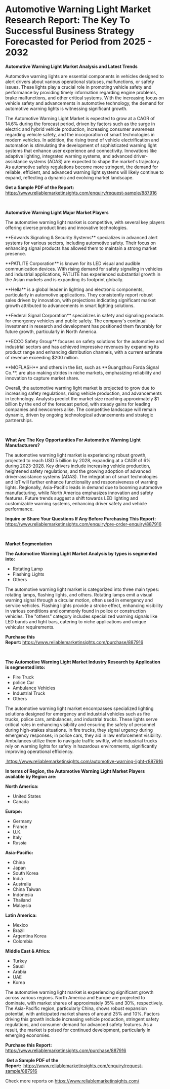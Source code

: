 <p><h1>Automotive Warning Light Market Research Report: The Key To Successful Business Strategy Forecasted for Period from 2025 - 2032</h1></p><p><strong>Automotive Warning Light Market Analysis and Latest Trends</strong></p>
<p><p>Automotive warning lights are essential components in vehicles designed to alert drivers about various operational statuses, malfunctions, or safety issues. These lights play a crucial role in promoting vehicle safety and performance by providing timely information regarding engine problems, brake malfunctions, and other critical systems. With the increasing focus on vehicle safety and advancements in automotive technology, the demand for automotive warning lights is witnessing significant growth.</p><p>The Automotive Warning Light Market is expected to grow at a CAGR of 14.6% during the forecast period, driven by factors such as the surge in electric and hybrid vehicle production, increasing consumer awareness regarding vehicle safety, and the incorporation of smart technologies in modern vehicles. In addition, the rising trend of vehicle electrification and automation is stimulating the development of sophisticated warning light systems that enhance user experience and connectivity. Innovations like adaptive lighting, integrated warning systems, and advanced driver-assistance systems (ADAS) are expected to shape the market's trajectory. As automotive safety regulations become more stringent, the demand for reliable, efficient, and advanced warning light systems will likely continue to expand, reflecting a dynamic and evolving market landscape.</p></p>
<p><strong>Get a Sample PDF of the Report:&nbsp;</strong> <a href="https://www.reliablemarketinsights.com/enquiry/request-sample/887916?utm_campaign=2395&utm_medium=2&utm_source=Github&utm_content=ia&utm_term=18022025&utm_id=automotive-warning-light">https://www.reliablemarketinsights.com/enquiry/request-sample/887916</a></p>
<p>&nbsp;</p>
<p><strong>Automotive Warning Light Major Market Players</strong></p>
<p><p>The automotive warning light market is competitive, with several key players offering diverse product lines and innovative technologies. </p><p>**Edwards Signaling & Security Systems** specializes in advanced alert systems for various sectors, including automotive safety. Their focus on enhancing signal products has allowed them to maintain a strong market presence. </p><p>**PATLITE Corporation** is known for its LED visual and audible communication devices. With rising demand for safety signaling in vehicles and industrial applications, PATLITE has experienced substantial growth in the Asian markets and is expanding its footprint globally.</p><p>**Hella** is a global leader in lighting and electronic components, particularly in automotive applications. They consistently report robust sales driven by innovation, with projections indicating significant market growth attributed to advancements in smart lighting solutions.</p><p>**Federal Signal Corporation** specializes in safety and signaling products for emergency vehicles and public safety. The company's continual investment in research and development has positioned them favorably for future growth, particularly in North America.</p><p>**ECCO Safety Group** focuses on safety solutions for the automotive and industrial sectors and has achieved impressive revenues by expanding its product range and enhancing distribution channels, with a current estimate of revenue exceeding $200 million.</p><p>**MOFLASH** and others in the list, such as **Guangzhou Forda Signal Co.**, are also making strides in niche markets, emphasizing reliability and innovation to capture market share.</p><p>Overall, the automotive warning light market is projected to grow due to increasing safety regulations, rising vehicle production, and advancements in technology. Analysts predict the market size reaching approximately $1 billion by the end of the forecast period, with steady gains for leading companies and newcomers alike. The competitive landscape will remain dynamic, driven by ongoing technological advancements and strategic partnerships.</p></p>
<p>&nbsp;</p>
<p><strong>What Are The Key Opportunities For Automotive Warning Light Manufacturers?</strong></p>
<p><p>The automotive warning light market is experiencing robust growth, projected to reach USD 5 billion by 2028, expanding at a CAGR of 6% during 2023-2028. Key drivers include increasing vehicle production, heightened safety regulations, and the growing adoption of advanced driver-assistance systems (ADAS). The integration of smart technologies and IoT will further enhance functionality and responsiveness of warning lights. Regionally, Asia-Pacific leads in demand due to booming automotive manufacturing, while North America emphasizes innovation and safety features. Future trends suggest a shift towards LED lighting and customizable warning systems, enhancing driver safety and vehicle performance.</p></p>
<p><strong>Inquire or Share Your Questions If Any Before Purchasing This Report:</strong> <a href="https://www.reliablemarketinsights.com/enquiry/pre-order-enquiry/887916?utm_campaign=2395&utm_medium=2&utm_source=Github&utm_content=ia&utm_term=18022025&utm_id=automotive-warning-light">https://www.reliablemarketinsights.com/enquiry/pre-order-enquiry/887916</a></p>
<p>&nbsp;</p>
<p><strong>Market Segmentation</strong></p>
<p><strong>The Automotive Warning Light Market Analysis by types is segmented into:</strong></p>
<p><ul><li>Rotating Lamp</li><li>Flashing Lights</li><li>Others</li></ul></p>
<p><p>The automotive warning light market is categorized into three main types: rotating lamps, flashing lights, and others. Rotating lamps emit a visual warning signal through a circular motion, often used in emergency and service vehicles. Flashing lights provide a strobe effect, enhancing visibility in various conditions and commonly found in police or construction vehicles. The "others" category includes specialized warning signals like LED bands and light bars, catering to niche applications and unique vehicular requirements.</p></p>
<p><strong>Purchase this Report:&nbsp;</strong><a href="https://www.reliablemarketinsights.com/purchase/887916?utm_campaign=2395&utm_medium=2&utm_source=Github&utm_content=ia&utm_term=18022025&utm_id=automotive-warning-light">https://www.reliablemarketinsights.com/purchase/887916</a></p>
<p>&nbsp;</p>
<p><strong>The Automotive Warning Light Market Industry Research by Application is segmented into:</strong></p>
<p><ul><li>Fire Truck</li><li>police Car</li><li>Ambulance Vehicles</li><li>Industrial Truck</li><li>Others</li></ul></p>
<p><p>The automotive warning light market encompasses specialized lighting solutions designed for emergency and industrial vehicles such as fire trucks, police cars, ambulances, and industrial trucks. These lights serve critical roles in enhancing visibility and ensuring the safety of personnel during high-stakes situations. In fire trucks, they signal urgency during emergency responses; in police cars, they aid in law enforcement visibility. Ambulances utilize them to navigate traffic swiftly, while industrial trucks rely on warning lights for safety in hazardous environments, significantly improving operational efficiency.</p></p>
<p><a href="https://www.reliablemarketinsights.com/automotive-warning-light-r887916?utm_campaign=2395&utm_medium=2&utm_source=Github&utm_content=ia&utm_term=18022025&utm_id=automotive-warning-light">&nbsp;https://www.reliablemarketinsights.com/automotive-warning-light-r887916</a></p>
<p><strong>In terms of Region, the Automotive Warning Light Market Players available by Region are:</strong></p>
<p>
    <p> <strong> North America: </strong>
        <ul>
            <li>United States</li>
            <li>Canada</li>
        </ul>
        </p> 
    <p> <strong> Europe: </strong>
        <ul>
            <li>Germany</li>
            <li>France</li>
            <li>U.K.</li>
            <li>Italy</li>
            <li>Russia</li>
        </ul>
        </p> 
    <p> <strong> Asia-Pacific: </strong>
        <ul>
            <li>China</li>
            <li>Japan</li>
            <li>South Korea</li>
            <li>India</li>
            <li>Australia</li>
            <li>China Taiwan</li>
            <li>Indonesia</li>
            <li>Thailand</li>
            <li>Malaysia</li>
        </ul>
        </p> 
    <p> <strong> Latin America: </strong>
        <ul>
            <li>Mexico</li>
            <li>Brazil</li>
            <li>Argentina Korea</li>
            <li>Colombia</li>
        </ul>
        </p> 
    <p> <strong> Middle East & Africa: </strong>
        <ul>
            <li>Turkey</li>
            <li>Saudi</li>
            <li>Arabia</li>
            <li>UAE</li>
            <li>Korea</li>
        </ul>
    </p>
    </p>
<p><p>The automotive warning light market is experiencing significant growth across various regions. North America and Europe are projected to dominate, with market shares of approximately 35% and 30%, respectively. The Asia-Pacific region, particularly China, shows robust expansion potential, with anticipated market shares of around 25% and 10%. Factors driving this growth include increasing vehicle production, stringent safety regulations, and consumer demand for advanced safety features. As a result, the market is poised for continued development, particularly in emerging economies.</p></p>
<p><strong>Purchase this Report: </strong><a href="https://www.reliablemarketinsights.com/purchase/887916?utm_campaign=2395&utm_medium=2&utm_source=Github&utm_content=ia&utm_term=18022025&utm_id=automotive-warning-light">https://www.reliablemarketinsights.com/purchase/887916</a></p>
<p>&nbsp;<strong>Get a Sample PDF of the Report:&nbsp;&nbsp;</strong><a href="https://www.reliablemarketinsights.com/enquiry/request-sample/887916?utm_campaign=2395&utm_medium=2&utm_source=Github&utm_content=ia&utm_term=18022025&utm_id=automotive-warning-light">https://www.reliablemarketinsights.com/enquiry/request-sample/887916</a></p>
<p><strong></strong></p>
<p>Check more reports on <a href="https://www.reliablemarketinsights.com/?utm_campaign=2395&utm_medium=2&utm_source=Github&utm_content=ia&utm_term=18022025&utm_id=automotive-warning-light">https://www.reliablemarketinsights.com/</a></p>